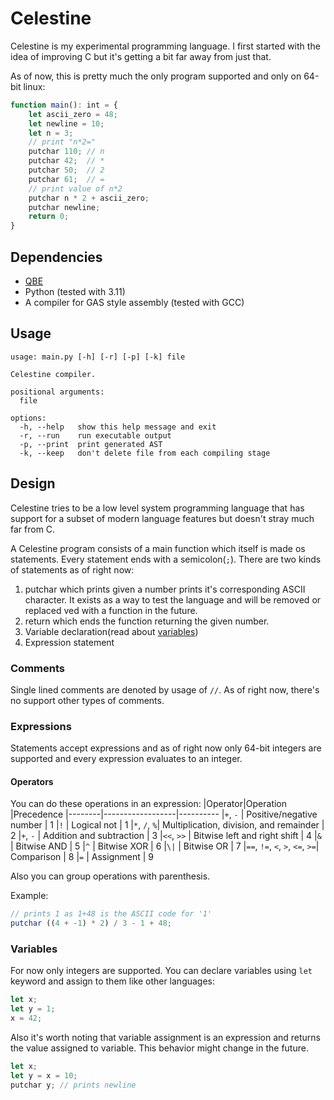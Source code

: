 # Celestine
Celestine is my experimental programming language. I first started with the idea of improving C but it's getting a bit far away from just that.

As of now, this is pretty much the only program supported and only on 64-bit linux:
```ts
function main(): int = {
    let ascii_zero = 48;
    let newline = 10;
    let n = 3;
    // print "n*2=" 
    putchar 110; // n
    putchar 42;  // *
    putchar 50;  // 2
    putchar 61;  // =
    // print value of n*2
    putchar n * 2 + ascii_zero;
    putchar newline;
    return 0;
}
```

## Dependencies
- [QBE](https://c9x.me/compile/)
- Python (tested with 3.11)
- A compiler for GAS style assembly (tested with GCC)

## Usage
```console
usage: main.py [-h] [-r] [-p] [-k] file

Celestine compiler.

positional arguments:
  file

options:
  -h, --help   show this help message and exit
  -r, --run    run executable output
  -p, --print  print generated AST
  -k, --keep   don't delete file from each compiling stage
```

## Design
Celestine tries to be a low level system programming language that has support for a subset of modern language features but doesn't stray much far from C.

A Celestine program consists of a main function which itself is made os statements. Every statement ends with a semicolon(`;`). There are two kinds of statements as of right now:
1. putchar which prints given a number prints it's corresponding ASCII character. It exists as a way to test the language and will be removed or replaced ved with a function in the future.
2. return which ends the function returning the given number.
3. Variable declaration(read about [variables](#variables))
4. Expression statement 

### Comments
Single lined comments are denoted by usage of `//`.
As of right now, there's no support other types of comments.

### Expressions
Statements accept expressions and as of right now only 64-bit integers are supported and every expression evaluates to an integer.

#### Operators

You can do these operations in an expression:
|Operator|Operation         |Precedence
|--------|------------------|----------
|`+`, `-`     | Positive/negative number                | 1
|`!`     | Logical not                                  | 1
|`*`, `/`, `%`| Multiplication, division, and remainder | 2
|`+`, `-`     | Addition and subtraction                | 3
|`<<`, `>>`   | Bitwise left and right shift            | 4
|`&`          | Bitwise AND                             | 5
|`^`          | Bitwise XOR                             | 6
|`\|`         | Bitwise OR                              | 7
|`==`, `!=`, `<`, `>`, `<=`, `>=`| Comparison           | 8
|`=`          | Assignment                              | 9

Also you can group operations with parenthesis.

Example:
```ts
// prints 1 as 1+48 is the ASCII code for '1'
putchar ((4 + -1) * 2) / 3 - 1 + 48;
```

### Variables
For now only integers are supported. You can declare variables using `let` keyword and assign to them like other languages:
```ts
let x;
let y = 1;
x = 42;
```
Also it's worth noting that variable assignment is an expression and returns the value assigned to variable. This behavior might change in the future.
```ts
let x;
let y = x = 10;
putchar y; // prints newline
```